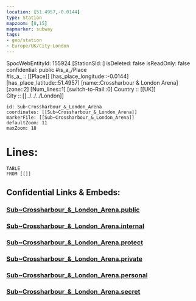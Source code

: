 ```yaml
---
location: [51.4957,-0.0144] 
type: Station 
mapzoom: [8,15] 
mapmarker: subway 
tags:
- geo/station
- Europe/UK/City~London
---
```

SpocWebEntityId: 155924
[StationSId::] 
isDeleted: false
isReadOnly: false
confidential: public
#is_a_/Place  
#is_a_ :: [[Place]] 
[has_place_longitude::-0.0144] 
[has_place_latitude::51.4957] 
[name::Crossharbour &amp; London Arena] 
[zone::2] 
[Num_lines::1] 
[switch-to-Rail::0] 
Country :: [[UK]]  
City :: [[../../../London]]  


```leaflet
id: Sub~Crossharbour_&_London_Arena
coordinates: [[Sub~Crossharbour_&_London_Arena]] 
markerFile: [[Sub~Crossharbour_&_London_Arena]] 
defaultZoom: 11 
maxZoom: 18
```


# Lines: 
```dataview
TABLE 
FROM [[]] 
```


## Confidential Links & Embeds: 

### [Sub~Crossharbour_&_London_Arena.public](/_public/\Earth\Continent\Europe\Europe~North\UK\England\Regions~England\London,Greater\cities~GreaterLondon\Underground\StationSub~Crossharbour_&_London_Arena.public.md) 

### [Sub~Crossharbour_&_London_Arena.internal](/_internal/\Earth\Continent\Europe\Europe~North\UK\England\Regions~England\London,Greater\cities~GreaterLondon\Underground\StationSub~Crossharbour_&_London_Arena.internal.md) 

### [Sub~Crossharbour_&_London_Arena.protect](/_protect/\Earth\Continent\Europe\Europe~North\UK\England\Regions~England\London,Greater\cities~GreaterLondon\Underground\StationSub~Crossharbour_&_London_Arena.protect.md) 

### [Sub~Crossharbour_&_London_Arena.private](/_private/\Earth\Continent\Europe\Europe~North\UK\England\Regions~England\London,Greater\cities~GreaterLondon\Underground\StationSub~Crossharbour_&_London_Arena.private.md) 

### [Sub~Crossharbour_&_London_Arena.personal](/_personal/\Earth\Continent\Europe\Europe~North\UK\England\Regions~England\London,Greater\cities~GreaterLondon\Underground\StationSub~Crossharbour_&_London_Arena.personal.md) 

### [Sub~Crossharbour_&_London_Arena.secret](/_secret/\Earth\Continent\Europe\Europe~North\UK\England\Regions~England\London,Greater\cities~GreaterLondon\Underground\StationSub~Crossharbour_&_London_Arena.secret.md)

